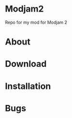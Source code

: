 Modjam2
=======

Repo for my mod for Modjam 2


About
=======


Download
=======



Installation
=======



Bugs
=======
